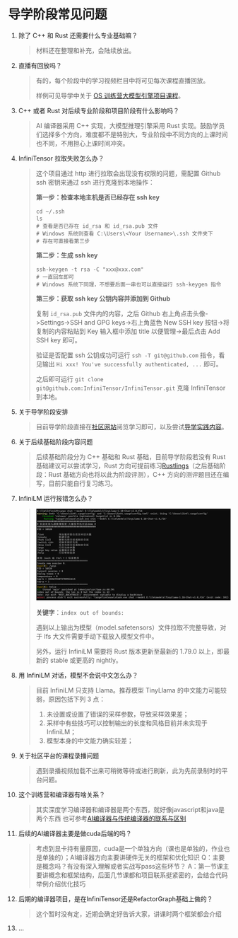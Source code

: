 # 导学阶段常见问题

1. 除了 C++ 和 Rust 还需要什么专业基础嘛？

   > 材料还在整理和补充，会陆续放出。
   >
2. 直播有回放吗？

   > 有的，每个阶段中的学习视频栏目中将可见每次课程直播回放。
   >
   > 样例可见导学中关于 [OS 训练营大模型引擎项目课程](https://opencamp.cn/os2edu/camp/2024spring/stage/10?tab=video)。
   >
3. C++ 或者 Rust 对后续专业阶段和项目阶段有什么影响吗？

   > AI 编译器采用 C++ 实现，大模型推理引擎采用 Rust 实现。鼓励学员们选择多个方向，难度都不是特别大，专业阶段中不同方向的上课时间也不同，不用担心上课时间冲突。
   >
4. InfiniTensor 拉取失败怎么办？

   > 这个项目通过 http 进行拉取会出现没有权限的问题，需配置 Github ssh 密钥来通过 ssh 进行克隆到本地操作：
   >
   > **第一步：检查本地主机是否已经存在 ssh key**
   >
   > ```shell
   > cd ~/.ssh
   > ls
   > # 查看是否已存在 id_rsa 和 id_rsa.pub 文件
   > # Windows 系统则查看 C:\Users\<Your Username>\.ssh 文件夹下
   > # 存在可直接看第三步
   > ```
   >
   > **第二步：生成 ssh key**
   >
   > ```shell
   > ssh-keygen -t rsa -C "xxx@xxx.com"
   > # 一直回车即可
   > # Windows 系统下同理，不想要后面一串也可以直接运行 ssh-keygen 指令
   > ```
   >
   > **第三步：获取 ssh key 公钥内容并添加到 Github**
   >
   > 复制 `id_rsa.pub` 文件内的内容，之后 Github 右上角点击头像->Settings->SSH and GPG keys->右上角蓝色 New SSH key 按钮->将复制的内容粘贴到 Key 输入框中添加 title 以便管理->最后点击 Add SSH key 即可。
   >
   > 验证是否配置 ssh 公钥成功可运行 `ssh -T git@github.com` 指令，看见输出 `Hi xxx! You've successfully authenticated, ...` 即可。
   >
   > 之后即可运行 `git clone git@github.com:InfiniTensor/InfiniTensor.git` 克隆 InfiniTensor 到本地。
   >
5. 关于导学阶段安排

   > 目前导学阶段直接在[社区网站](https://opencamp.cn/InfiniTensor/camp/2024summer/stage/0)阅览学习即可，以及尝试[导学实践内容](../profile/README.md#导学阶段实践-)。
   >
6. 关于后续基础阶段内容问题

   > 后续基础阶段分为 C++ 基础和 Rust 基础，目前导学阶段若没有 Rust 基础建议可以尝试学习，Rust 方向可提前练习[Rustlings](https://github.com/rust-lang/rustlings/)（之后基础阶段：Rust 基础方向也将以此为阶段评测），C++ 方向的测评题目还在编写，目前只能自行复习练习。
   >
7. InfiniLM 运行报错怎么办？

   > ![out-of-bound](err-idx-out-of-bound.png)
   >
   > **关键字**：`index out of bounds:`
   >
   > 遇到以上输出为模型（model.safetensors）文件拉取不完整导致，对于 lfs 大文件需要手动下载放入模型文件中。
   >
   > 另外，运行 InfiniLM 需要将 Rust 版本更新至最新的 1.79.0 以上，即最新的 stable 或更高的 nightly。
   >
8. 用 InfiniLM 对话，模型不会说中文怎么办？

   > 目前 InfiniLM 只支持 Llama。推荐模型 TinyLlama 的中文能力可能较弱，原因包括下列 3 点：
   >
   > 1. 未设置或设置了错误的采样参数，导致采样效果差；
   > 2. 采样中有些技巧可以控制输出的长度和风格目前并未实现于 InfiniLM；
   > 3. 模型本身的中文能力确实较差；
   >
9. 关于社区平台的课程录播问题

   > 遇到录播视频加载不出来可稍微等待或进行刷新，此为先前录制时的平台问题。
   >
10. 这个训练营和编译器有啥关系？

    > 其实深度学习编译器和编译器是两个东西，就好像javascript和java是两个东西
    > 也可参考[AI编译器与传统编译器的联系与区别](https://blog.csdn.net/weixin_44966641/article/details/121629901)
    >
11. 后续的AI编译器主要是做cuda后端的吗？

    > 考虑到显卡持有量原因，cuda是一个单独方向（课也是单独的，作业也是单独的）；AI编译器方向主要讲硬件无关的框架和优化知识
    > Q：主要是概念吗？有没有深入理解或者实战写pass这些环节？
    > A：第一节课主要讲概念和框架结构，后面几节课都和项目联系挺紧密的，会结合代码举例介绍优化技巧

12. 后期的编译器项目，是在InfiniTensor还是RefactorGraph基础上做的？

    > 这个暂时没有定，近期会确定好告诉大家，讲课时两个框架都会介绍
    >
13. ...
